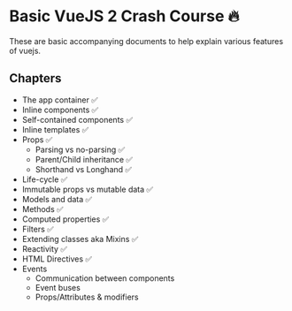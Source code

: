 # Basic VueJS 2 Crash Course 🔥

These are basic accompanying documents to help explain various features of vuejs.

## Chapters

* The app container ✅
* Inline components ✅
* Self-contained components ✅
* Inline templates ✅
* Props ✅
  * Parsing vs no-parsing ✅
  * Parent/Child inheritance ✅
  * Shorthand vs Longhand ✅
* Life-cycle ✅
* Immutable props vs mutable data ✅
* Models and data ✅
* Methods ✅
* Computed properties ✅
* Filters ✅
* Extending classes aka Mixins ✅
* Reactivity ✅
* HTML Directives ✅
* Events
  * Communication between components
  * Event buses
  * Props/Attributes & modifiers
